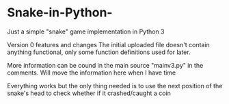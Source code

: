 # Snake-in-Python-
Just a simple "snake" game implementation in Python 3 

Version 0 features and changes
The initial uploaded file doesn't contain anything functional, only some function definitions used for later.

More information can be cound in the main source "mainv3.py" in the comments. Will move the information here when I have time

Everything works but the only thing needed is to use the next position of the snake's head to check whether if it crashed/caught a coin
